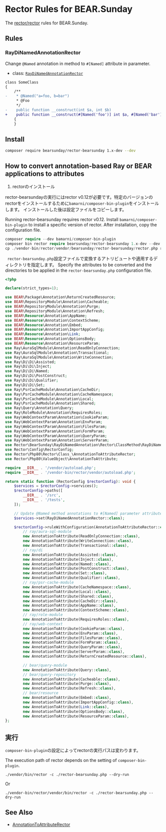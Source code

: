 # Rector Rules for BEAR.Sunday

The [rector/rector](http://github.com/rectorphp/rector) rules for BEAR.Sunday.

## Rules

### RayDiNamedAnnotationRector

Change `@Named` annotation in method to `#[Named]` attribute in parameter.

- class: [`RayDiNamedAnnotationRector`](rules/RayDiNamedAnnotation/Rector/ClassMethod/RayDiNamedAnnotationRector.php)

```diff
class SomeClass
{
    /**
-    * @Named("a=foo, b=bar")
     * @Foo
     */
-    public function __construct(int $a, int $b)
+    public function __construct(#[Named('foo')] int $a, #[Named('bar')] int $b)
    {
    }
```

## Install

```bash
composer require bearsunday/rector-bearsunday 1.x-dev --dev
```

## How to convert annotation-based Ray or BEAR applications to attributes


1. rectorのインストール

rector-bearsundayの実行にはrector v0.12が必要です。特定のバージョンのrectorをインストールするために`bamarni/composer-bin-plugin`をインストールします。
インストールした後は設定ファイルをコピーします。

Running rector-bearsunday requires rector v0.12. Install `bamarni/composer-bin-plugin` to install a specific version of rector.
After installation, copy the configuration file.

```php
composer require --dev bamarni/composer-bin-plugin
composer bin rector require bearsunday/rector-bearsunday 1.x-dev --dev
cp ./vendor-bin/rector/vendor/bearsunday/rector-bearsunday/rector.php rector-bearsunday.php
```

` rector-bearsunday.php`設定ファイルで変換するアトリビュートや適用するディレクトリを指定します。
Specify the attributes to be converted and the directories to be applied in the `rector-bearsunday.php` configuration file.

```php
<?php

declare(strict_types=1);

use BEAR\Package\Annotation\ReturnCreatedResource;
use BEAR\RepositoryModule\Annotation\Cacheable;
use BEAR\RepositoryModule\Annotation\Purge;
use BEAR\RepositoryModule\Annotation\Refresh;
use BEAR\Resource\Annotation\AppName;
use BEAR\Resource\Annotation\ContextScheme;
use BEAR\Resource\Annotation\Embed;
use BEAR\Resource\Annotation\ImportAppConfig;
use BEAR\Resource\Annotation\Link;
use BEAR\Resource\Annotation\OptionsBody;
use BEAR\Resource\Annotation\ResourceParam;
use Ray\AuraSqlModule\Annotation\ReadOnlyConnection;
use Ray\AuraSqlModule\Annotation\Transactional;
use Ray\AuraSqlModule\Annotation\WriteConnection;
use Ray\Di\Di\Assisted;
use Ray\Di\Di\Inject;
use Ray\Di\Di\Named;
use Ray\Di\Di\PostConstruct;
use Ray\Di\Di\Qualifier;
use Ray\Di\Di\Set;
use Ray\PsrCacheModule\Annotation\CacheDir;
use Ray\PsrCacheModule\Annotation\CacheNamespace;
use Ray\PsrCacheModule\Annotation\Local;
use Ray\PsrCacheModule\Annotation\Shared;
use Ray\Query\Annotation\Query;
use Ray\RoleModule\Annotation\RequiresRoles;
use Ray\WebContextParam\Annotation\CookieParam;
use Ray\WebContextParam\Annotation\EnvParam;
use Ray\WebContextParam\Annotation\FilesParam;
use Ray\WebContextParam\Annotation\FormParam;
use Ray\WebContextParam\Annotation\QueryParam;
use Ray\WebContextParam\Annotation\ServerParam;
use Rector\BearSunday\RayDiNamedAnnotation\Rector\ClassMethod\RayDiNamedAnnotationRector;
use Rector\Config\RectorConfig;
use Rector\Php80\Rector\Class_\AnnotationToAttributeRector;
use Rector\Php80\ValueObject\AnnotationToAttribute;

require __DIR__ . '/vendor/autoload.php';
require __DIR__ . '/vendor-bin/rector/vendor/autoload.php';

return static function (RectorConfig $rectorConfig): void {
    $services = $rectorConfig->services();
    $rectorConfig->paths([
        __DIR__ . '/src',
        __DIR__ . '/tests',
    ]);

    // Update @Named method annotations to #[Named] parameter attributes
    $services->set(RayDiNamedAnnotationRector::class);

    $rectorConfig->ruleWithConfiguration(AnnotationToAttributeRector::class, [
        // ray/aura-sql-module
        new AnnotationToAttribute(ReadOnlyConnection::class),
        new AnnotationToAttribute(WriteConnection::class),
        new AnnotationToAttribute(Transactional::class),
        // ray/di
        new AnnotationToAttribute(Assisted::class),
        new AnnotationToAttribute(Inject::class),
        new AnnotationToAttribute(Named::class),
        new AnnotationToAttribute(PostConstruct::class),
        new AnnotationToAttribute(Set::class),
        new AnnotationToAttribute(Qualifier::class),
        // ray/psr-cache-module
        new AnnotationToAttribute(CacheNamespace::class),
        new AnnotationToAttribute(Local::class),
        new AnnotationToAttribute(Shared::class),
        new AnnotationToAttribute(CacheDir::class),
        new AnnotationToAttribute(AppName::class),
        new AnnotationToAttribute(ContextScheme::class),
        // ray/role-module
        new AnnotationToAttribute(RequiresRoles::class),
        // ray/web-context
        new AnnotationToAttribute(CookieParam::class),
        new AnnotationToAttribute(EnvParam::class),
        new AnnotationToAttribute(FilesParam::class),
        new AnnotationToAttribute(FormParam::class),
        new AnnotationToAttribute(QueryParam::class),
        new AnnotationToAttribute(ServerParam::class),
        new AnnotationToAttribute(ReturnCreatedResource::class),

        // bear/query-module
        new AnnotationToAttribute(Query::class),
        // bear/query-repository
        new AnnotationToAttribute(Cacheable::class),
        new AnnotationToAttribute(Purge::class),
        new AnnotationToAttribute(Refresh::class),
        // bear/resource
        new AnnotationToAttribute(Embed::class),
        new AnnotationToAttribute(ImportAppConfig::class),
        new AnnotationToAttribute(Link::class),
        new AnnotationToAttribute(OptionsBody::class),
        new AnnotationToAttribute(ResourceParam::class),
};
```
## 実行

`composer-bin-plugin`の設定によってrectorの実行パスは変わります。

The execution path of rector depends on the setting of `composer-bin-plugin`.

```
./vendor/bin/rector -c ./rector-bearsunday.php --dry-run
```
Or
```
./vendor-bin/rector/vendor/bin/rector -c ./rector-bearsunday.php --dry-run
```

## See Also

* [AnnotationToAttributeRector](https://github.com/rectorphp/rector/blob/main/docs/rector_rules_overview.md#annotationtoattributerector)
